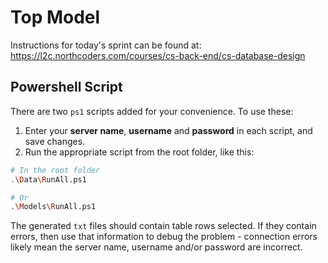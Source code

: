 # Top Model

Instructions for today's sprint can be found at: https://l2c.northcoders.com/courses/cs-back-end/cs-database-design

## Powershell Script

There are two `ps1` scripts added for your convenience. To use these:

1. Enter your **server name**, **username** and **password** in each script, and save changes.
2. Run the appropriate script from the root folder, like this:

```bash
# In the root folder
.\Data\RunAll.ps1

# Or
.\Models\RunAll.ps1
```

The generated `txt` files should contain table rows selected. If they contain errors, then use that information to debug the problem - connection errors likely mean the server name, username and/or password are incorrect.